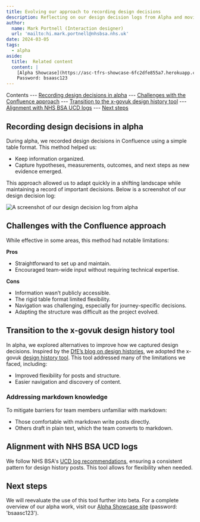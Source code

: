 ```yaml
---
title: Evolving our approach to recording design decisions
description: Reflecting on our design decision logs from Alpha and moving towards the Design History tool from X-GOVUK.
author:
  name: Mark Portnell (Interaction designer)
  url: 'mailto:hi.mark.portnell@nhsbsa.nhs.uk'
date: 2024-03-05
tags:
  - alpha
aside:
  title:  Related content
  content: |
    [Alpha Showcase](https://asc-tfrs-showcase-6fc2dfe855a7.herokuapp.com/) 
    Password: bsaasc123
---
```


Contents
--- [Recording design decisions in alpha](#recording-design-decisions-in-alpha)
--- [Challenges with the Confluence approach](#challenges-with-the-confluence-approach)
--- [Transition to the x-govuk design history tool](#transition-to-the-x-govuk-design-history-tool)
--- [Alignment with NHS BSA UCD logs](#alignment-with-nhs-bsa-ucd-logs)
--- [Next steps](#next-steps)

## Recording design decisions in alpha
During alpha, we recorded design decisions in Confluence using a simple table format. This method helped us:
- Keep information organized.
- Capture hypotheses, measurements, outcomes, and next steps as new evidence emerged.

This approach allowed us to adapt quickly in a shifting landscape while maintaining a record of important decisions. Below is a screenshot of our design decision log:

![A screenshot of our design decision log from alpha](alpha-design-log.png "A screenshot of our design decision log")

## Challenges with the Confluence approach
While effective in some areas, this method had notable limitations:

**Pros**
- Straightforward to set up and maintain.
- Encouraged team-wide input without requiring technical expertise.

**Cons**
- Information wasn’t publicly accessible.
- The rigid table format limited flexibility.
- Navigation was challenging, especially for journey-specific decisions.
- Adapting the structure was difficult as the project evolved.

## Transition to the x-govuk design history tool
In alpha, we explored alternatives to improve how we captured design decisions. Inspired by the [DfE’s blog on design histories](https://dfedigital.blog.gov.uk/2020/09/01/design-history/), we adopted the x-govuk [design history tool](https://x-govuk.github.io/govuk-design-history/). This tool addressed many of the limitations we faced, including:

- Improved flexibility for posts and structure.
- Easier navigation and discovery of content.

### Addressing markdown knowledge
To mitigate barriers for team members unfamiliar with markdown:
- Those comfortable with markdown write posts directly.
- Others draft in plain text, which the team converts to markdown.

## Alignment with NHS BSA UCD logs
We follow NHS BSA's [UCD log recommendations](https://nhsbsa.github.io/nhsbsa-digital-playbook/design/interaction-designer/ucd-log/#resources), ensuring a consistent pattern for design history posts. This tool allows for flexibility when needed.

## Next steps
We will reevaluate the use of this tool further into beta. For a complete overview of our alpha work, visit our [Alpha Showcase site](https://asc-tfrs-showcase-6fc2dfe855a7.herokuapp.com/) (password: 'bsaasc123').


